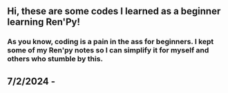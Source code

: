 ## Hi, these are some codes I learned as a beginner learning Ren'Py!
### As you know, coding is a pain in the ass for beginners. I kept some of my Ren'py notes so I can simplify it for myself and others who stumble by this.
## 7/2/2024 - 

